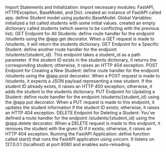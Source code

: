 Import Statements and Initialization:
import necessary modules: FastAPI, HTTPException, BaseModel, and Dict.
created an instance of FastAPI called app.
define Student model using pydantic.BaseModel.
Global Variables:
initialized a list called students with some initial values.
created an empty dictionary called students (which seems to be conflicting with the previous list).
GET Endpoint for All Students:
define route handler for the endpoint /students using the @app.get decorator.
When a GET request is made to /students, it will return the students dictionary.
GET Endpoint for a Specific Student:
define another route handler for the endpoint /students/{student_id}.
This endpoint takes a student_id as a path parameter.
If the student ID exists in the students dictionary, it returns the corresponding student; otherwise, it raises an HTTP 404 exception.
POST Endpoint for Creating a New Student:
define route handler for the endpoint /students using the @app.post decorator.
When a POST request is made to /students, it expects a JSON payload representing a new student.
If the student ID already exists, it raises an HTTP 400 exception; otherwise, it adds the student to the students dictionary.
PUT Endpoint for Updating a Student:
define route handler for the endpoint /students/{student_id} using the @app.put decorator.
When a PUT request is made to this endpoint, it updates the student information if the student ID exists; otherwise, it raises an HTTP 404 exception.
DELETE Endpoint for Deleting a Student:
You’ve defined a route handler for the endpoint /students/{student_id} using the @app.delete decorator.
When a DELETE request is made to this endpoint, it removes the student with the given ID if it exists; otherwise, it raises an HTTP 404 exception.
Running the FastAPI Application:
define function called start() that runs the FastAPI application using uvicorn.
It listens on 127.0.0.1 (localhost) at port 8080 and enables auto-reloading.